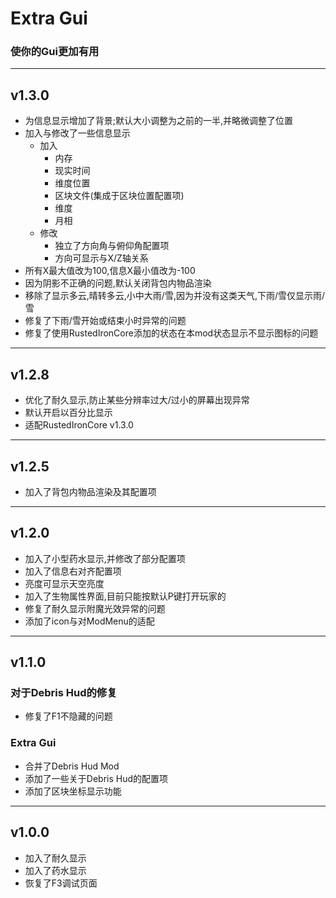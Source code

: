 # Extra Gui
### 使你的Gui更加有用

---

## v1.3.0
* 为信息显示增加了背景;默认大小调整为之前的一半,并略微调整了位置
* 加入与修改了一些信息显示
  * 加入
    * 内存
    * 现实时间
    * 维度位置
    * 区块文件(集成于区块位置配置项)
    * 维度
    * 月相
  * 修改
    * 独立了方向角与俯仰角配置项
    * 方向可显示与X/Z轴关系
* 所有X最大值改为100,信息X最小值改为-100
* 因为阴影不正确的问题,默认关闭背包内物品渲染
* 移除了显示多云,晴转多云,小中大雨/雪,因为并没有这类天气,下雨/雪仅显示雨/雪
* 修复了下雨/雪开始或结束小时异常的问题
* 修复了使用RustedIronCore添加的状态在本mod状态显示不显示图标的问题


---

## v1.2.8
* 优化了耐久显示,防止某些分辨率过大/过小的屏幕出现异常
* 默认开启以百分比显示
* 适配RustedIronCore v1.3.0

---

## v1.2.5
* 加入了背包内物品渲染及其配置项

---

## v1.2.0
* 加入了小型药水显示,并修改了部分配置项
* 加入了信息右对齐配置项
* 亮度可显示天空亮度
* 加入了生物属性界面,目前只能按默认P键打开玩家的
* 修复了耐久显示附魔光效异常的问题
* 添加了icon与对ModMenu的适配

---



## v1.1.0
### 对于Debris Hud的修复
* 修复了F1不隐藏的问题
### Extra Gui
* 合并了Debris Hud Mod
* 添加了一些关于Debris Hud的配置项
* 添加了区块坐标显示功能


---

## v1.0.0
* 加入了耐久显示
* 加入了药水显示
* 恢复了F3调试页面